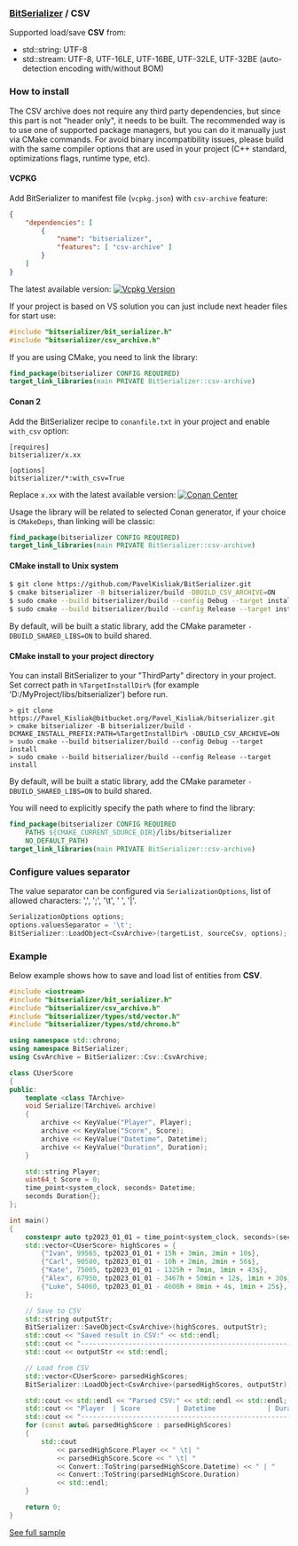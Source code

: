 ### [BitSerializer](../README.md) / CSV

Supported load/save **CSV** from:

- std::string: UTF-8
- std::stream: UTF-8, UTF-16LE, UTF-16BE, UTF-32LE, UTF-32BE (auto-detection encoding with/without BOM)

### How to install
The CSV archive does not require any third party dependencies, but since this part is not "header only", it needs to be built. The recommended way is to use one of supported package managers, but you can do it manually just via CMake commands. For avoid binary incompatibility issues, please build with the same compiler options that are used in your project (C++ standard, optimizations flags, runtime type, etc).

#### VCPKG
Add BitSerializer to manifest file (`vcpkg.json`) with `csv-archive` feature:
```json
{
    "dependencies": [
        {
            "name": "bitserializer",
            "features": [ "csv-archive" ]
        }
    ]
}
```
The latest available version: [![Vcpkg Version](https://img.shields.io/vcpkg/v/bitserializer?color=blue)](https://vcpkg.link/ports/bitserializer)

If your project is based on VS solution you can just include next header files for start use:
```cpp
#include "bitserializer/bit_serializer.h"
#include "bitserializer/csv_archive.h"
```
If you are using CMake, you need to link the library:
```cmake
find_package(bitserializer CONFIG REQUIRED)
target_link_libraries(main PRIVATE BitSerializer::csv-archive)
```

#### Conan 2
Add the BitSerializer recipe to `conanfile.txt` in your project and enable `with_csv` option:
```
[requires]
bitserializer/x.xx

[options]
bitserializer/*:with_csv=True
```
Replace `x.xx` with the latest available version: [![Conan Center](https://img.shields.io/conan/v/bitserializer?color=blue)](https://conan.io/center/recipes/bitserializer)

Usage the library will be related to selected Conan generator, if your choice is `CMakeDeps`, than linking will be classic:
```cmake
find_package(bitserializer CONFIG REQUIRED)
target_link_libraries(main PRIVATE BitSerializer::csv-archive)
```

#### CMake install to Unix system
```sh
$ git clone https://github.com/PavelKisliak/BitSerializer.git
$ cmake bitserializer -B bitserializer/build -DBUILD_CSV_ARCHIVE=ON
$ sudo cmake --build bitserializer/build --config Debug --target install
$ sudo cmake --build bitserializer/build --config Release --target install
```
By default, will be built a static library, add the CMake parameter `-DBUILD_SHARED_LIBS=ON` to build shared.

#### CMake install to your project directory
You can install BitSerializer to your "ThirdParty" directory in your project.
Set correct path in `%TargetInstallDir%` (for example 'D:/MyProject/libs/bitserializer') before run.
```shell
> git clone https://Pavel_Kisliak@bitbucket.org/Pavel_Kisliak/bitserializer.git
> cmake bitserializer -B bitserializer/build -DCMAKE_INSTALL_PREFIX:PATH=%TargetInstallDir% -DBUILD_CSV_ARCHIVE=ON
> sudo cmake --build bitserializer/build --config Debug --target install
> sudo cmake --build bitserializer/build --config Release --target install
```
By default, will be built a static library, add the CMake parameter `-DBUILD_SHARED_LIBS=ON` to build shared.

You will need to explicitly specify the path where to find the library:
```cmake
find_package(bitserializer CONFIG REQUIRED
    PATHS ${CMAKE_CURRENT_SOURCE_DIR}/libs/bitserializer
    NO_DEFAULT_PATH)
target_link_libraries(main PRIVATE BitSerializer::csv-archive)
```

### Configure values separator
The value separator can be configured via `SerializationOptions`, list of allowed characters: ',', ';', '\t', ' ', '|'.
```cpp
SerializationOptions options;
options.valuesSeparator = '\t';
BitSerializer::LoadObject<CsvArchive>(targetList, sourceCsv, options);
```

### Example
Below example shows how to save and load list of entities from **CSV**.
```cpp
#include <iostream>
#include "bitserializer/bit_serializer.h"
#include "bitserializer/csv_archive.h"
#include "bitserializer/types/std/vector.h"
#include "bitserializer/types/std/chrono.h"

using namespace std::chrono;
using namespace BitSerializer;
using CsvArchive = BitSerializer::Csv::CsvArchive;

class CUserScore
{
public:
    template <class TArchive>
    void Serialize(TArchive& archive)
    {
        archive << KeyValue("Player", Player);
        archive << KeyValue("Score", Score);
        archive << KeyValue("Datetime", Datetime);
        archive << KeyValue("Duration", Duration);
    }

    std::string Player;
    uint64_t Score = 0;
    time_point<system_clock, seconds> Datetime;
    seconds Duration{};
};

int main()
{
    constexpr auto tp2023_01_01 = time_point<system_clock, seconds>(seconds(1672531200));
    std::vector<CUserScore> highScores = {
        {"Ivan", 99565, tp2023_01_01 + 15h + 3min, 2min + 10s},
        {"Carl", 90580, tp2023_01_01 - 10h + 2min, 2min + 56s},
        {"Kate", 75005, tp2023_01_01 - 1325h + 7min, 1min + 43s},
        {"Alex", 67950, tp2023_01_01 - 3467h + 50min + 12s, 1min + 30s},
        {"Luke", 54060, tp2023_01_01 - 4600h + 8min + 4s, 1min + 25s},
    };

    // Save to CSV
    std::string outputStr;
    BitSerializer::SaveObject<CsvArchive>(highScores, outputStr);
    std::cout << "Saved result in CSV:" << std::endl;
    std::cout << "----------------------------------------------------------" << std::endl;
    std::cout << outputStr << std::endl;

    // Load from CSV
    std::vector<CUserScore> parsedHighScores;
    BitSerializer::LoadObject<CsvArchive>(parsedHighScores, outputStr);

    std::cout << std::endl << "Parsed CSV:" << std::endl << std::endl;
    std::cout << "Player  | Score         | Datetime             | Duration" << std::endl;
    std::cout << "---------------------------------------------------------" << std::endl;
    for (const auto& parsedHighScore : parsedHighScores)
    {
        std::cout
            << parsedHighScore.Player << " \t| "
            << parsedHighScore.Score << " \t| "
            << Convert::ToString(parsedHighScore.Datetime) << " | "
            << Convert::ToString(parsedHighScore.Duration)
            << std::endl;
    }

    return 0;
}
```
[See full sample](../samples/serialize_to_csv/serialize_to_csv.cpp)
